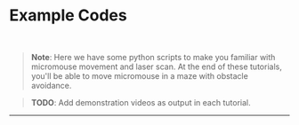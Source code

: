 # Example Codes

<br/>

> **Note**: Here we have some python scripts to make you familiar with micromouse movement and laser scan. At the end of these tutorials, you'll be able to move micromouse in a maze with obstacle avoidance.

> **TODO**: Add demonstration videos as output in each tutorial.

---